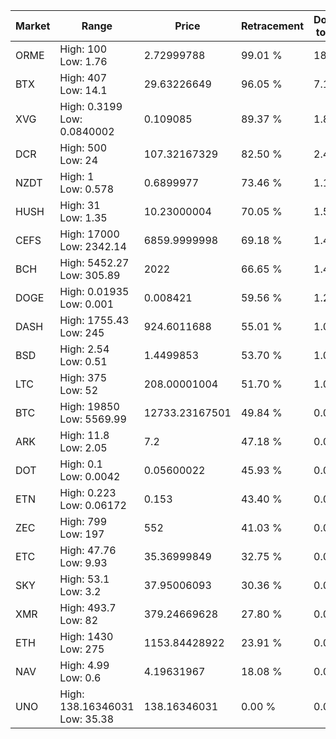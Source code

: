 | Market | Range | Price| Retracement | Doubles to 50% |
| --- | --- | --- | --- | --- |
| ORME | High: 100<br />Low: 1.76 | 2.72999788 | 99.01 % | 18.64 |
| BTX | High: 407<br />Low: 14.1 | 29.63226649 | 96.05 % | 7.11 |
| XVG | High: 0.3199<br />Low: 0.0840002 | 0.109085 | 89.37 % | 1.85 |
| DCR | High: 500<br />Low: 24 | 107.32167329 | 82.50 % | 2.44 |
| NZDT | High: 1<br />Low: 0.578 | 0.6899977 | 73.46 % | 1.14 |
| HUSH | High: 31<br />Low: 1.35 | 10.23000004 | 70.05 % | 1.58 |
| CEFS | High: 17000<br />Low: 2342.14 | 6859.9999998 | 69.18 % | 1.41 |
| BCH | High: 5452.27<br />Low: 305.89 | 2022 | 66.65 % | 1.42 |
| DOGE | High: 0.01935<br />Low: 0.001 | 0.008421 | 59.56 % | 1.21 |
| DASH | High: 1755.43<br />Low: 245 | 924.6011688 | 55.01 % | 1.08 |
| BSD | High: 2.54<br />Low: 0.51 | 1.4499853 | 53.70 % | 1.05 |
| LTC | High: 375<br />Low: 52 | 208.00001004 | 51.70 % | 1.03 |
| BTC | High: 19850<br />Low: 5569.99 | 12733.23167501 | 49.84 % | 0.00 |
| ARK | High: 11.8<br />Low: 2.05 | 7.2 | 47.18 % | 0.00 |
| DOT | High: 0.1<br />Low: 0.0042 | 0.05600022 | 45.93 % | 0.00 |
| ETN | High: 0.223<br />Low: 0.06172 | 0.153 | 43.40 % | 0.00 |
| ZEC | High: 799<br />Low: 197 | 552 | 41.03 % | 0.00 |
| ETC | High: 47.76<br />Low: 9.93 | 35.36999849 | 32.75 % | 0.00 |
| SKY | High: 53.1<br />Low: 3.2 | 37.95006093 | 30.36 % | 0.00 |
| XMR | High: 493.7<br />Low: 82 | 379.24669628 | 27.80 % | 0.00 |
| ETH | High: 1430<br />Low: 275 | 1153.84428922 | 23.91 % | 0.00 |
| NAV | High: 4.99<br />Low: 0.6 | 4.19631967 | 18.08 % | 0.00 |
| UNO | High: 138.16346031<br />Low: 35.38 | 138.16346031 | 0.00 % | 0.00 |
